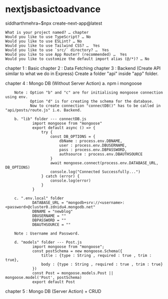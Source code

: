# nextjsbasictoadvance

siddharthmehra~$npx create-next-app@latest

    What is your project named? … chapter
    Would you like to use TypeScript? … No
    Would you like to use ESLint? … No
    Would you like to use Tailwind CSS? …  Yes
    Would you like to use `src/` directory? …  Yes
    Would you like to use App Router? (recommended) …  Yes
    Would you like to customize the default import alias (@/*)? … No

chapter 1 : Basic
chapter 2 : Data Fetching
chapter 3 : Backend
            (Create API similar to what we do in Express)
            Create a folder "api" inside "app" folder.

chapter 4 : Mongo DB (Without Server Action)
        a. npm i mongoose
        
        Note : Option "b" and "c" are for initialising mongoose connection using env. 
               Option "d" is for creating the schema for the database. 
               Now to create connection "connectDB()" has to be called in "api/posts/route.js" i.e. Backend.

        b. "lib" folder --- connectDB.js
                import mongoose from "mongoose"
                export default async () => {
                    try {
                        const DB_OPTIONS = {
                            dbName : process.env.DBNAME,
                            user : process.env.DBUSERNAME,
                            pass : process.env.DBPASSWORD,
                            authsource : process.env.DBAUTHSOURCE
                        }
                        await mongoose.connect(process.env.DATABASE_URL, DB_OPTIONS)
                        console.log("Connected Successfully...")
                    } catch (error) {
                        console.log(error)
                    }
                }

        c. ".env.local" folder
                DATABASE_URL = "mongodb+srv://<username>:<password>@cluster0.zdnidu4.mongodb.net"
                DBNAME = "newblog"
                DBUSERNAME = ""
                DBPASSWORD = ""
                DBAUTHSOURCE = ""

        Note : Username and Password.

        d. "models" folder --- Post.js
                import mongoose from "mongoose";
                const postSchema = new mongoose.Schema({
                    title : {type : String , required : true , trim : true},
                    body : {type : String , required : true , trim : true}
                })
                const Post = mongoose.models.Post || mongoose.model('Post', postSchema)
                export default Post    


chapter 5 : Mongo DB (Server Action) + CRUD
